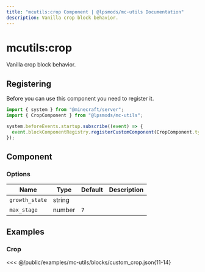 ```yaml
---
title: "mcutils:crop Component | @lpsmods/mc-utils Documentation"
description: Vanilla crop block behavior.
---
```


# mcutils:crop

Vanilla crop block behavior.

## Registering

Before you can use this component you need to register it.

```js
import { system } from "@minecraft/server";
import { CropComponent } from "@lpsmods/mc-utils";

system.beforeEvents.startup.subscribe((event) => {
  event.blockComponentRegistry.registerCustomComponent(CropComponent.typeId, new CropComponent());
});
```

## Component

### Options

| Name           | Type   | Default | Description |
| -------------- | ------ | ------- | ----------- |
| `growth_state` | string |         |             |
| `max_stage`    | number | `7`     |             |

## Examples

### Crop

<<< @/public/examples/mc-utils/blocks/custom_crop.json{11-14}
